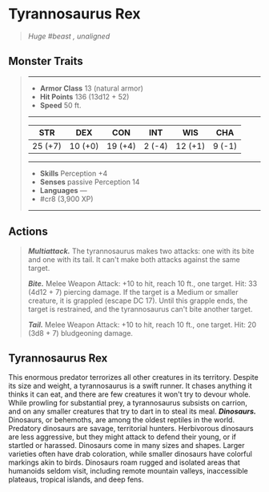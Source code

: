 # Tyrannosaurus Rex
>*Huge #beast , unaligned*
## Monster Traits
>___
>- **Armor Class** 13 (natural armor)
>- **Hit Points** 136 (13d12 + 52)
>- **Speed** 50 ft.
>___
>|STR|DEX|CON|INT|WIS|CHA|
>|:---:|:---:|:---:|:---:|:---:|:---:|
>|25 (+7)|10 (+0)|19 (+4)|2 (-4)|12 (+1)|9 (-1)|
>___
>- **Skills** Perception +4
>- **Senses** passive Perception 14
>- **Languages** —
>- #cr8 (3,900 XP)
>___
## Actions
>***Multiattack.*** The tyrannosaurus makes two attacks: one with its bite and one with its tail. It can't make both attacks against the same target.  
>
>***Bite.*** Melee Weapon Attack: +10 to hit, reach 10 ft., one target. Hit: 33 (4d12 + 7) piercing damage. If the target is a Medium or smaller creature, it is grappled (escape DC 17). Until this grapple ends, the target is restrained, and the tyrannosaurus can't bite another target.  
>
>***Tail.*** Melee Weapon Attack: +10 to hit, reach 10 ft., one target. Hit: 20 (3d8 + 7) bludgeoning damage.
## Tyrannosaurus Rex
This enormous predator terrorizes all other creatures in its territory. Despite its size and weight, a tyrannosaurus is a swift runner. It chases anything it thinks it can eat, and there are few creatures it won't try to devour whole. While prowling for substantial prey, a tyrannosaurus subsists on carrion, and on any smaller creatures that try to dart in to steal its meal.
***Dinosaurs.*** Dinosaurs, or behemoths, are among the oldest reptiles in the world. Predatory dinosaurs are savage, territorial hunters. Herbivorous dinosaurs are less aggressive, but they might attack to defend their young, or if startled or harassed.
Dinosaurs come in many sizes and shapes. Larger varieties often have drab coloration, while smaller dinosaurs have colorful markings akin to birds. Dinosaurs roam rugged and isolated areas that humanoids seldom visit, including remote mountain valleys, inaccessible plateaus, tropical islands, and deep fens.